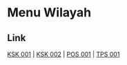 # Menu Wilayah

## Link

[KSK 001](https://github.com/gigit-pemilu/pemilu-2024-99-luar-negeri/tree/main/pilpres/hitung-suara/sub/99-luar-negeri/sub/16-beograd-serbia/sub/01-beograd-serbia/sub/0001-beograd-serbia/sub/003-ksk-001)
 | 
[KSK 002](https://github.com/gigit-pemilu/pemilu-2024-99-luar-negeri/tree/main/pilpres/hitung-suara/sub/99-luar-negeri/sub/16-beograd-serbia/sub/01-beograd-serbia/sub/0001-beograd-serbia/sub/004-ksk-002)
 | 
[POS 001](https://github.com/gigit-pemilu/pemilu-2024-99-luar-negeri/tree/main/pilpres/hitung-suara/sub/99-luar-negeri/sub/16-beograd-serbia/sub/01-beograd-serbia/sub/0001-beograd-serbia/sub/001-pos-001)
 | 
[TPS 001](https://github.com/gigit-pemilu/pemilu-2024-99-luar-negeri/tree/main/pilpres/hitung-suara/sub/99-luar-negeri/sub/16-beograd-serbia/sub/01-beograd-serbia/sub/0001-beograd-serbia/sub/002-tps-001)


